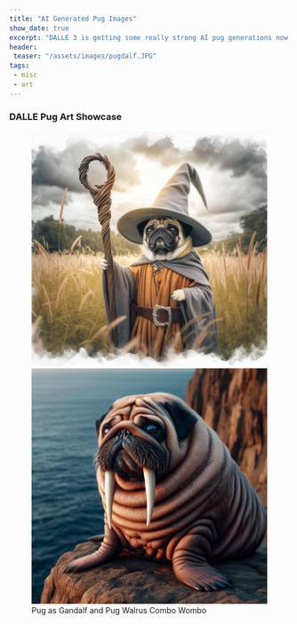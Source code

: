 ```yaml
---
title: "AI Generated Pug Images"
show_date: true
excerpt: "DALLE 3 is getting some really strong AI pug generations now."
header:
 teaser: "/assets/images/pugdalf.JPG"
tags:
 - misc
 - art
---
```


### DALLE Pug Art Showcase

<figure class="half">
  <a href="/assets/images/pugdalf.JPG"><img src="/assets/images/pugdalf.JPG"></a>
  <a href="/assets/images/walpug.JPG"><img src="/assets/images/walpug.JPG"></a>
  <figcaption>Pug as Gandalf and Pug Walrus Combo Wombo</figcaption>
